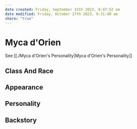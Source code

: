 ```yaml
---
date created: Friday, September 15th 2023, 8:47:52 am
date modified: Friday, October 27th 2023, 9:31:48 am
share: "true"
---
```

# Myca d'Orien
See [[./Myca d'Orien's Personality|Myca d'Orien's Personality]]
## Class And Race

## Appearance

## Personality

## Backstory
